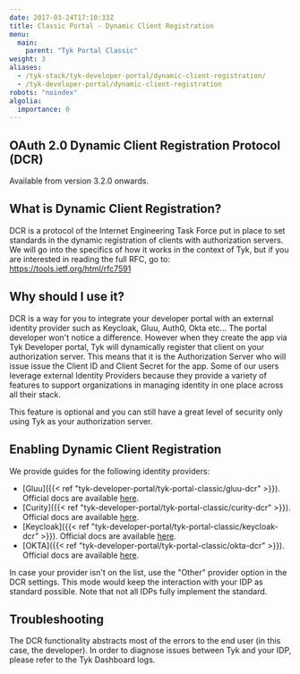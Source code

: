 ```yaml
---
date: 2017-03-24T17:10:33Z
title: Classic Portal - Dynamic Client Registration
menu:
  main:
    parent: "Tyk Portal Classic"
weight: 3
aliases:
  - /tyk-stack/tyk-developer-portal/dynamic-client-registration/
  - /tyk-developer-portal/dynamic-client-registration
robots: "noindex"
algolia:
  importance: 0
---
```


## OAuth 2.0 Dynamic Client Registration Protocol (DCR)

Available from version 3.2.0 onwards.

## What is Dynamic Client Registration? 

DCR is a protocol of the Internet Engineering Task Force put in place to set standards in the dynamic registration of clients with authorization servers. 
We will go into the specifics of how it works in the context of Tyk, but if you are interested in reading the full RFC, go to: https://tools.ietf.org/html/rfc7591

## Why should I use it? 

DCR is a way for you to integrate your developer portal with an external identity provider such as Keycloak, Gluu, Auth0, Okta etc... 
The portal developer won't notice a difference. However when they create the app via Tyk Developer portal, Tyk will dynamically register that client on your authorization server. This means that it is the Authorization Server who will issue issue the Client ID and Client Secret for the app.
Some of our users leverage external Identity Providers because they provide a variety of features to support organizations in managing identity in one place across all their stack. 

This feature is optional and you can still have a great level of security only using Tyk as your authorization server. 

## Enabling Dynamic Client Registration

We provide guides for the following identity providers:

- [Gluu]({{< ref "tyk-developer-portal/tyk-portal-classic/gluu-dcr" >}}). Official docs are available [here](https://gluu.org/docs/gluu-server/4.0/admin-guide/openid-connect/#dynamic-client-registration).
- [Curity]({{< ref "tyk-developer-portal/tyk-portal-classic/curity-dcr" >}}). Official docs are available [here](https://curity.io/docs/idsvr/latest/token-service-admin-guide/dcr.html).
- [Keycloak]({{< ref "tyk-developer-portal/tyk-portal-classic/keycloak-dcr" >}}). Official docs are available [here](https://github.com/keycloak/keycloak-documentation/blob/master/securing_apps/topics/client-registration.adoc).
- [OKTA]({{< ref "tyk-developer-portal/tyk-portal-classic/okta-dcr" >}}). Official docs are available [here](https://developer.okta.com/docs/reference/api/oauth-clients/).


In case your provider isn't on the list, use the "Other" provider option in the DCR settings. This mode would keep the interaction with your IDP as standard possible. Note that not all IDPs fully implement the standard.

## Troubleshooting

The DCR functionality abstracts most of the errors to the end user (in this case, the developer). In order to diagnose issues between Tyk and your IDP, please refer to the Tyk Dashboard logs.
